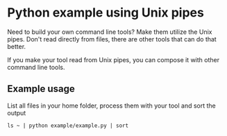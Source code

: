 # Python example using Unix pipes

Need to build your own command line tools? 
Make them utilize the Unix pipes. 
Don't read directly from files, 
there are other tools that can do that better.

If you make your tool read from Unix pipes, 
you can compose it with other command line tools.

## Example usage

List all files in your home folder, 
process them with your tool and sort the output

`ls ~ | python example/example.py | sort`
